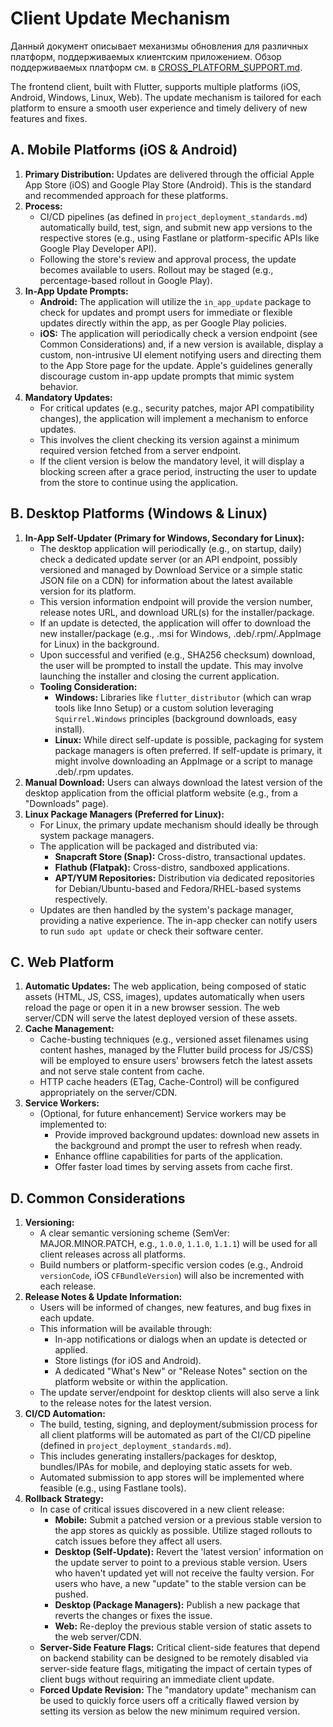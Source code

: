 # Client Update Mechanism

Данный документ описывает механизмы обновления для различных платформ, поддерживаемых клиентским приложением. Обзор поддерживаемых платформ см. в [CROSS_PLATFORM_SUPPORT.md](./CROSS_PLATFORM_SUPPORT.md).

The frontend client, built with Flutter, supports multiple platforms (iOS, Android, Windows, Linux, Web). The update mechanism is tailored for each platform to ensure a smooth user experience and timely delivery of new features and fixes.

## A. Mobile Platforms (iOS & Android)

1.  **Primary Distribution:** Updates are delivered through the official Apple App Store (iOS) and Google Play Store (Android). This is the standard and recommended approach for these platforms.
2.  **Process:**
    *   CI/CD pipelines (as defined in `project_deployment_standards.md`) automatically build, test, sign, and submit new app versions to the respective stores (e.g., using Fastlane or platform-specific APIs like Google Play Developer API).
    *   Following the store's review and approval process, the update becomes available to users. Rollout may be staged (e.g., percentage-based rollout in Google Play).
3.  **In-App Update Prompts:**
    *   **Android:** The application will utilize the `in_app_update` package to check for updates and prompt users for immediate or flexible updates directly within the app, as per Google Play policies.
    *   **iOS:** The application will periodically check a version endpoint (see Common Considerations) and, if a new version is available, display a custom, non-intrusive UI element notifying users and directing them to the App Store page for the update. Apple's guidelines generally discourage custom in-app update prompts that mimic system behavior.
4.  **Mandatory Updates:**
    *   For critical updates (e.g., security patches, major API compatibility changes), the application will implement a mechanism to enforce updates.
    *   This involves the client checking its version against a minimum required version fetched from a server endpoint.
    *   If the client version is below the mandatory level, it will display a blocking screen after a grace period, instructing the user to update from the store to continue using the application.

## B. Desktop Platforms (Windows & Linux)

1.  **In-App Self-Updater (Primary for Windows, Secondary for Linux):**
    *   The desktop application will periodically (e.g., on startup, daily) check a dedicated update server (or an API endpoint, possibly versioned and managed by Download Service or a simple static JSON file on a CDN) for information about the latest available version for its platform.
    *   This version information endpoint will provide the version number, release notes URL, and download URL(s) for the installer/package.
    *   If an update is detected, the application will offer to download the new installer/package (e.g., .msi for Windows, .deb/.rpm/.AppImage for Linux) in the background.
    *   Upon successful and verified (e.g., SHA256 checksum) download, the user will be prompted to install the update. This may involve launching the installer and closing the current application.
    *   **Tooling Consideration:**
        *   **Windows:** Libraries like `flutter_distributor` (which can wrap tools like Inno Setup) or a custom solution leveraging `Squirrel.Windows` principles (background downloads, easy install).
        *   **Linux:** While direct self-update is possible, packaging for system package managers is often preferred. If self-update is primary, it might involve downloading an AppImage or a script to manage .deb/.rpm updates.
2.  **Manual Download:** Users can always download the latest version of the desktop application from the official platform website (e.g., from a "Downloads" page).
3.  **Linux Package Managers (Preferred for Linux):**
    *   For Linux, the primary update mechanism should ideally be through system package managers.
    *   The application will be packaged and distributed via:
        *   **Snapcraft Store (Snap):** Cross-distro, transactional updates.
        *   **Flathub (Flatpak):** Cross-distro, sandboxed applications.
        *   **APT/YUM Repositories:** Distribution via dedicated repositories for Debian/Ubuntu-based and Fedora/RHEL-based systems respectively.
    *   Updates are then handled by the system's package manager, providing a native experience. The in-app checker can notify users to run `sudo apt update` or check their software center.

## C. Web Platform

1.  **Automatic Updates:** The web application, being composed of static assets (HTML, JS, CSS, images), updates automatically when users reload the page or open it in a new browser session. The web server/CDN will serve the latest deployed version of these assets.
2.  **Cache Management:**
    *   Cache-busting techniques (e.g., versioned asset filenames using content hashes, managed by the Flutter build process for JS/CSS) will be employed to ensure users' browsers fetch the latest assets and not serve stale content from cache.
    *   HTTP cache headers (ETag, Cache-Control) will be configured appropriately on the server/CDN.
3.  **Service Workers:**
    *   (Optional, for future enhancement) Service workers may be implemented to:
        *   Provide improved background updates: download new assets in the background and prompt the user to refresh when ready.
        *   Enhance offline capabilities for parts of the application.
        *   Offer faster load times by serving assets from cache first.

## D. Common Considerations

1.  **Versioning:**
    *   A clear semantic versioning scheme (SemVer: MAJOR.MINOR.PATCH, e.g., `1.0.0`, `1.1.0`, `1.1.1`) will be used for all client releases across all platforms.
    *   Build numbers or platform-specific version codes (e.g., Android `versionCode`, iOS `CFBundleVersion`) will also be incremented with each release.
2.  **Release Notes & Update Information:**
    *   Users will be informed of changes, new features, and bug fixes in each update.
    *   This information will be available through:
        *   In-app notifications or dialogs when an update is detected or applied.
        *   Store listings (for iOS and Android).
        *   A dedicated "What's New" or "Release Notes" section on the platform website or within the application.
    *   The update server/endpoint for desktop clients will also serve a link to the release notes for the latest version.
3.  **CI/CD Automation:**
    *   The build, testing, signing, and deployment/submission process for all client platforms will be automated as part of the CI/CD pipeline (defined in `project_deployment_standards.md`).
    *   This includes generating installers/packages for desktop, bundles/IPAs for mobile, and deploying static assets for web.
    *   Automated submission to app stores will be implemented where feasible (e.g., using Fastlane tools).
4.  **Rollback Strategy:**
    *   In case of critical issues discovered in a new client release:
        *   **Mobile:** Submit a patched version or a previous stable version to the app stores as quickly as possible. Utilize staged rollouts to catch issues before they affect all users.
        *   **Desktop (Self-Update):** Revert the 'latest version' information on the update server to point to a previous stable version. Users who haven't updated yet will not receive the faulty version. For users who have, a new "update" to the stable version can be pushed.
        *   **Desktop (Package Managers):** Publish a new package that reverts the changes or fixes the issue.
        *   **Web:** Re-deploy the previous stable version of static assets to the web server/CDN.
    *   **Server-Side Feature Flags:** Critical client-side features that depend on backend stability can be designed to be remotely disabled via server-side feature flags, mitigating the impact of certain types of client bugs without requiring an immediate client update.
    *   **Forced Update Revision:** The "mandatory update" mechanism can be used to quickly force users off a critically flawed version by setting its version as below the new minimum required version.
